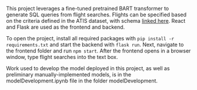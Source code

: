 This project leverages a fine-tuned pretrained BART transformer to generate SQL queries from flight searches. Flights can be specified based on the criteria defined in the ATIS dataset, with schema [linked here](https://github.com/jkkummerfeld/text2sql-data/blob/master/data/atis-schema.csv). React and Flask are used as the frontend and backend.

To open the project, install all required packages with `pip install -r requirements.txt` and start the backend with `flask run`. Next, navigate to the frontend folder and run `npm start`. After the frontend opens in a browser window, type flight searches into the text box.

Work used to develop the model deployed in this project, as well as preliminary manually-implemented models, is in the modelDevelopment.ipynb file in the folder modelDevelopment.



